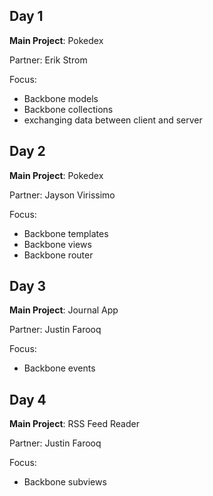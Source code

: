 Day 1
---
**Main Project**: Pokedex

Partner: Erik Strom

Focus:

* Backbone models
* Backbone collections
* exchanging data between client and server

Day 2
---
**Main Project**: Pokedex

Partner: Jayson Virissimo

Focus:

* Backbone templates
* Backbone views
* Backbone router

Day 3
---
**Main Project**: Journal App

Partner: Justin Farooq

Focus:

* Backbone events

Day 4
---
**Main Project**: RSS Feed Reader

Partner: Justin Farooq

Focus:

* Backbone subviews
